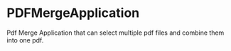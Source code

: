 # PDFMergeApplication
Pdf Merge Application that can select multiple pdf files and combine them into one pdf.
